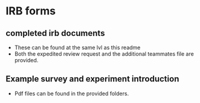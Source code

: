 # IRB forms
## completed irb documents
- These can be found at the same lvl as this readme
- Both the expedited review request and the additional teammates file are provided. 
## Example survey and experiment introduction
- Pdf files can be found in the provided folders. 
